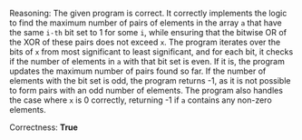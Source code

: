 Reasoning: The given program is correct. It correctly implements the logic to find the maximum number of pairs of elements in the array `a` that have the same `i-th` bit set to 1 for some `i`, while ensuring that the bitwise OR of the XOR of these pairs does not exceed `x`. The program iterates over the bits of `x` from most significant to least significant, and for each bit, it checks if the number of elements in `a` with that bit set is even. If it is, the program updates the maximum number of pairs found so far. If the number of elements with the bit set is odd, the program returns -1, as it is not possible to form pairs with an odd number of elements. The program also handles the case where `x` is 0 correctly, returning -1 if `a` contains any non-zero elements.

Correctness: **True**